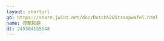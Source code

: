 ```yaml
---
layout: shorturl
go: https://share.jwint.net/doc/Dutch%20Stroopwafel.html
name: 荷蘭鬆餅
dt: 245504155548
---
```


